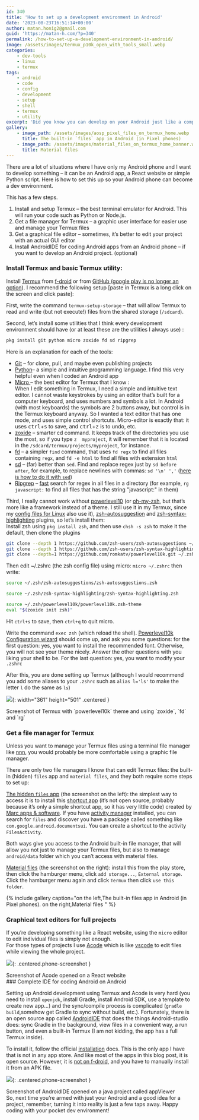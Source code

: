 ```yaml
---
id: 340
title: 'How to set up a development environment in Android'
date: '2023-08-23T16:51:14+00:00'
author: matan.honig2@gmail.com
guid: 'https://matan-h.com/?p=340'
permalink: /how-to-set-up-a-development-environment-in-android/
image: /assets/images/termux_p10k_open_with_tools_small.webp
categories:
    - dev-tools
    - linux
    - termux
tags:
    - android
    - code
    - config
    - development
    - setup
    - shell
    - termux
    - utility
excerpt: 'Did you know you can develop on your Android just like a computer?'
gallery:
    - image_path: /assets/images/aosp_pixel_files_on_termux_home.webp
      title: The built-in `files` app in Android (in Pixel phones)
    - image_path: /assets/images/material_files_on_termux_home_banner.webp
      title: Material files
---
```


There are a lot of situations where I have only my Android phone and I want to develop something – it can be an Android app, a React website or simple Python script. Here is how to set this up so your Android phone can become a dev environment.

This has a few steps.

1. Install and setup Termux – the best terminal emulator for Android. This will run your code such as Python or Node.js.
2. Get a file manager for Termux – a graphic user interface for easier use and manage your Termux files
3. Get a graphical file editor – sometimes, it’s better to edit your project with an actual GUI editor
4. Install AndroidIDE for coding Android apps from an Android phone – if you want to develop an Android project. (optional)

### Install Termux and basic Termux utility:

Install [Termux](https://termux.dev/en/) from [f-droid](https://f-droid.org/en/packages/com.termux/) or from [GitHub ](https://github.com/termux/termux-app#github)([google play is no longer an option](https://github.com/termux/termux-app#google-play-store-deprecated)). I recommend the following setup \[paste in Termux is a long click on the screen and click paste\]:

First, write the command `termux-setup-storage` – that will allow Termux to read and write (but not execute!) files from the shared storage (`/sdcard`).

Second, let’s install some utilities that I think every development environment should have (or at least these are the utilities I always use) :

```bash
pkg install git python micro zoxide fd sd ripgrep
```

Here is an explanation for each of the tools:

- [Git](https://xkcd.com/1597) – for clone, pull, and maybe even publishing projects
- [Python](https://www.python.org)– a simple and intuitive programming language. I find this very helpful even when I coded an Android app
- [Micro ](https://micro-editor.github.io)– the best editor for Termux that I know :   
    When I edit something in Termux, I need a simple and intuitive text editor. I cannot waste keystrokes by using an editor that’s built for a computer keyboard, and uses numbers and symbols a lot. In Android (with most keyboards) the symbols are 2 buttons away, but control is in the Termux keyboard anyway. So I wanted a text editor that has one mode, and uses simple control shortcuts. Micro-editor is exactly that: it uses <kbd>ctrl</kbd>+<kbd>s</kbd> to save, and <kbd>ctrl</kbd>+<kbd>z</kbd> is to undo, etc.
- [zoxide](https://github.com/ajeetdsouza/zoxide) – smarter cd command. It keeps track of the directories you use the most, so if you type `z  myproject`, it will remember that it is located in the `/sdcard/termux/projects/myproject`, for instance.
- [fd](https://github.com/sharkdp/fd) – a simpler `find` command, that uses `fd regx` to find all files containing `regx`, and `fd -e html` to find all files with extension `html`
- [sd](https://github.com/chmln/sd) – (far) better than `sed`. Find and replace regex just by `sd before after`, for example, to replace newlines with commas: `sd '\n' ','` ([here is how to do it with `sed`](https://unix.stackexchange.com/a/114948/448375))
- [Ripgrep](https://github.com/BurntSushi/ripgrep) – [fast](https://github.com/BurntSushi/ripgrep#quick-examples-comparing-tools) search for regex in all files in a directory (for example, `rg javascript:` to find all files that has the string "javascript:" in them)

Third, I really cannot work without [powerlevel10](https://github.com/romkatv/powerlevel10k) (or [oh-my-zsh](https://ohmyz.sh/), but that’s more like a framework instead of a theme. I still use it in my Termux, since my [config files for Linux](/my-linux-config-files) also use it), [zsh-autosuggestion](https://github.com/zsh-users/zsh-autosuggestions) and [zsh-syntax-highlighting](https://github.com/zsh-users/zsh-syntax-highlighting) plugins, so let’s install them:  
Install zsh using `pkg install zsh`, and then use `chsh -s zsh` to make it the default, then clone the plugins

```bash
git clone --depth 1 https://github.com/zsh-users/zsh-autosuggestions ~/.zsh/zsh-autosuggestions
git clone --depth 1 https://github.com/zsh-users/zsh-syntax-highlighting.git ~/.zsh/zsh-syntax-highlighting
git clone --depth=1 https://github.com/romkatv/powerlevel10k.git ~/.zsh/powerlevel10k
```

Then edit ~/.zshrc (the zsh config file) using micro: `micro ~/.zshrc` then write:

```bash
source ~/.zsh/zsh-autosuggestions/zsh-autosuggestions.zsh

source ~/.zsh/zsh-syntax-highlighting/zsh-syntax-highlighting.zsh

source ~/.zsh/powerlevel10k/powerlevel10k.zsh-theme
eval "$(zoxide init zsh)" 
```

Hit `ctrl+s` to save, then `ctrl+q` to quit micro.

Write the command `exec zsh` (which reload the shell). [Powerlevel10k Configuration wizard](https://github.com/romkatv/powerlevel10k#configuration-wizard) should come up, and ask you some questions: for the first question: yes, you want to install the recommended font. Otherwise, you will not see your theme nicely. Answer the other questions with you liking your shell to be. For the last question: yes, you want to modify your `.zshrc`

After this, you are done setting up Termux (although I would recommend you add some aliases to your `.zshrc` such as `alias l='ls'` to make the letter `l` do the same as `ls`)

![](/assets/images/termux_p10k_open_with_tools_small.webp){: width="361" height="501" .centered }

<figcaption class="caption-center" markdown="block">
Screenshot of Termux with `powerlevel10k` theme and using `zoxide`, ⁣`fd` and `rg`
</figcaption>

### Get a file manager for Termux

Unless you want to manage your Termux files using a terminal file manager like [nnn](https://github.com/jarun/nnn), you would probably be more comfortable using a graphic file manager.

There are only two file managers I know that can edit Termux files: the built-in (hidden) `files` app and `material files`, and they both require some steps to set up:

[The hidden `files` app](https://www.reddit.com/r/androidapps/comments/tnpitz/how_can_i_activate_this_powerful_hidden_explorer) (the screenshot on the left): the simplest way to access it is to install this [shortcut app](https://play.google.com/store/apps/details?id=com.marc.files) (it’s not open source, probably because it’s only a simple shortcut app, so it has very little code) created by [Marc apps &amp; software](https://github.com/Marc-JB). If you have [activity manager](https://github.com/sdex/ActivityManager) installed, you can search for `files` and discover you have a package called something like `com.google.android.documentsui`. You can create a shortcut to the activity `FilesActivity`.

Both ways give you access to the Android built-in file manager, that will allow you not just to manage your Termux files, but also to manage `android/data` folder which you can’t access with material files.

[Material files](https://play.google.com/store/apps/details?id=me.zhanghai.android.files) (the screenshot on the right): install this from the play store, then click the hamburger menu, click `add storage...`, `External storage`. Click the hamburger menu again and click `Termux` then click `use this folder`.

{% include gallery caption="on the left,The built-in files app in Android (in Pixel phones). on the right,Material files " %}


### **Graphical text editors for full projects**
If you’re developing something like a React website, using the `micro` editor to edit individual files is simply not enough.  
For those types of projects I use [Acode](https://www.f-droid.org/packages/com.foxdebug.acode) which is like [vscode](https://code.visualstudio.com) to edit files while viewing the whole project.

![](/assets/images/acode-_opened_on_transform.webp){: .centered.phone-screenshot }
<figcaption class="caption-center">Screenshot of Acode opened on a React website</figcaption>
### Complete IDE for coding Android on Android

Setting up Android development using Termux and Acode is very hard (you need to install `openjdk`, install Gradle, install Android SDK, use a template to create new app…) and the sync/compile process is complicated (`gradle build`,⁣somehow get Gradle to sync without build, etc.). Fortunately, there is an open source app called [AndroidIDE](https://github.com/AndroidIDEOfficial/AndroidIDE) that does the things Android-studio does: sync Gradle in the background, view files in a convenient way, a run button, and even a built-in Termux (I am not kidding, the app has a full Termux inside).

To install it, follow the official [installation](https://androidide.com/docs/installation) docs. This is the only app I have that is not in any app store. And like most of the apps in this blog post, it is open source. However, it is [not on f-droid](https://github.com/AndroidIDEOfficial/AndroidIDE/issues/545), and you have to manually install it from an APK file.

![](/assets/images/androidide_open_in_appviewer.webp){: .centered.phone-screenshot }
<figcaption class="caption-center">Screenshot of AndroidIDE opened on a java project called appViewer</figcaption>
So, next time you’re armed with just your Android and a good idea for a project, remember, turning it into reality is just a few taps away. Happy coding with your pocket dev environment!